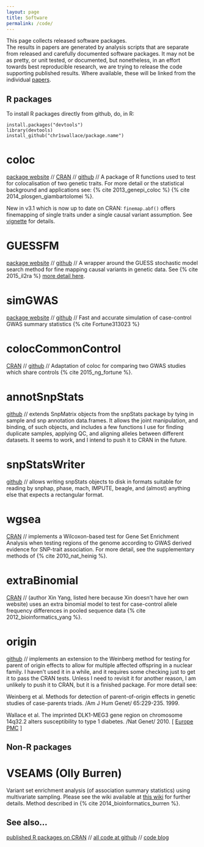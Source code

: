 ```yaml
---
layout: page
title: Software
permalink: /code/
---
```


This page collects released software packages.  
The results in papers are generated by analysis scripts that are separate from released and carefully documented software packages.  It may not be as pretty, or unit tested, or documented, but nonetheless, in an effort towards best reproducible research, we are trying to release the code supporting published results.  Where available, these will be linked from the individual [papers](/papers).

## R packages 
To install R packages directly from github, do, in R:
```
install.packages("devtools")
library(devtools)
install_github("chr1swallace/package.name")
```
# coloc
[package website](/coloc) // 
[CRAN](http://cran.r-project.org/web/packages/coloc/index.html) // [github](https://github.com/chr1swallace/coloc) // 
A package of R functions used to test for
colocalisation of two genetic traits.  For more detail or
the statistical background and applications see:
{% cite 2013_genepi_coloc %}
{% cite 2014_plosgen_giambartolomei %}.

New in v3.1 which is now up to date on CRAN: `finemap.abf()` offers finemapping of single traits under a single causal variant assumption.  See [vignette](https://rawgit.com/chr1swallace/coloc/master/inst/doc/vignette.html) for details.

# GUESSFM
[package website](/GUESSFM) // 
[github](https://github.com/chr1swallace/GUESSFM) //
A wrapper around the GUESS stochastic model search method for fine
mapping causal variants in genetic data.   See {% cite 2015_il2ra %} [more detail here](/research).

# simGWAS
[package website](/simGWAS) // 
[github](https://github.com/chr1swallace/simGWAS) //
Fast and accurate simulation of case-control GWAS summary statistics {% cite Fortune313023 %}

# colocCommonControl
[CRAN](http://cran.r-project.org/web/packages/colocCommoncontrol/index.html) // [github](https://github.com/mdfortune/colocCommonControl) //
Adaptation of coloc for comparing two GWAS studies which share controls 
{% cite 2015_ng_fortune %}.

# annotSnpStats
[github](https://github.com/chr1swallace/annotSnpStats) //
extends SnpMatrix objects from the snpStats package by tying in
sample and snp annotation data.frames.  It allows the joint
manipulation, and binding, of such objects, and includes a few
functions I use for finding duplicate samples, applying QC, and
aligning alleles between different datasets.  It seems to work,
and I intend to push it to CRAN in the future.

# snpStatsWriter
[github](https://github.com/mdfortune/colocCommonControl) //
allows writing snpStats objects to disk in formats suitable
for reading by snphap, phase, mach, IMPUTE, beagle, and
(almost) anything else that expects a rectangular format.

# wgsea
[CRAN](http://cran.r-project.org/web/packages/wgsea/index.html) //
implements a
Wilcoxon-based test for Gene Set Enrichment Analysis when
testing regions of the genome according to GWAS derived
evidence for SNP-trait association.  For more detail, see
the supplementary methods of {% cite 2010_nat_heinig %}.

# extraBinomial
[CRAN](http://cran.r-project.org/web/packages/extraBinomial) //
(author Xin Yang, listed here because Xin doesn't have her own website)
uses an extra binomial model to test for case-control
allele frequency differences in pooled sequence data {% cite 2012_bioinformatics_yang %}.

# origin
[github](https://github.com/chr1swallace/origin) //
implements an   extension to the Weinberg method for testing for parent of origin
effects to allow for multiple affected offspring in a nuclear
family.  I haven't used it in a while, and it requires some checking
just to get it to pass the CRAN tests.  Unless I need to revisit it
for another reason, I am unlikely to push it to CRAN, but it is a
finished package.
For more detail see:

Weinberg et al. Methods for detection of parent-of-origin effects in
    genetic studies of case-parents triads. /Am J Hum Genet/
    65:229-235. 1999.
    
Wallace et al. The imprinted DLK1-MEG3 gene region on chromosome
14q32.2 alters susceptibility to type 1 diabetes. /Nat
Genet/ 2010.
[ [Europe PMC](http://europepmc.org/abstract/MED/19966805) ]

## Non-R packages
# VSEAMS (Olly Burren)
Variant set enrichment analysis (of association summary statistics) using multivariate sampling. Please see the wiki available at [this wiki](http://github.com/ollyburren/vseams/wiki) for further details.  Method described in 
{% cite 2014_bioinformatics_burren %}.

<!-- ### IBDSCORE  -->

<!-- implements a score test for the Rice-Holmans IBD -->
<!-- 	regression model. -->
<!-- 	The model is described by -->

<!--  Holmans, P. /Human Heredity/ 2002. 53:92-102 -->

<!-- Rice et al. /Genet Epidemiol/ 1999. 17:S691-S695 -->

<!-- and this score test by -->

<!-- Wallace et al. /Am J Hum Genet/ 2006. 79:323-31 [ [Europe PMC](http://europepmc.org/abstract/MED/16826522) ] {{{padlock}}} -->

<!-- [ [download](http://www-gene.cimr.cam.ac.uk/staff/wallace/soft/ibdscore.tgz) ] -->

## See also...

 [published R packages on CRAN](http://crantastic.org/authors/2111) // [all code at github](http://github.com/chr1swallace) // [code blog](http://cwcode.wordpress.com) 
